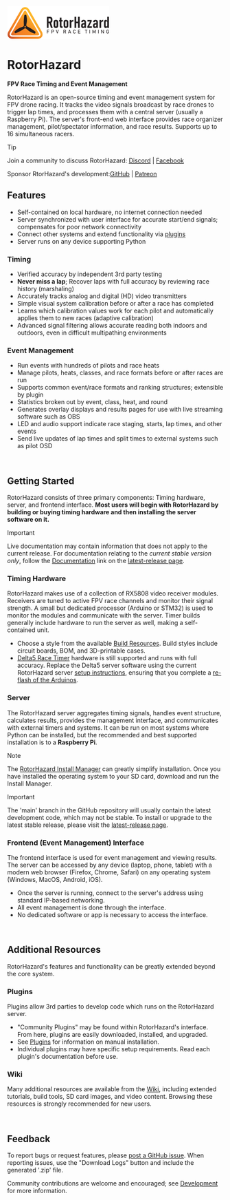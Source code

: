![RotorHazard Logo](/src/server/static/image/RotorHazard%20Logo.svg)

# RotorHazard
**FPV Race Timing and Event Management**

RotorHazard is an open-source timing and event management system for FPV drone racing. It tracks the video signals broadcast by race drones to trigger lap times, and processes them with a central server (usually a Raspberry Pi). The server's front-end web interface provides race organizer management, pilot/spectator information, and race results. Supports up to 16 simultaneous racers.

> [!TIP]
>Join a community to discuss RotorHazard: [Discord](https://discord.gg/ANKd2pzBKH) | [Facebook](https://www.facebook.com/groups/rotorhazard)
>
> Sponsor RtorHazard's development:[GitHub](https://github.com/sponsors/HazardCreative) | [Patreon](https://www.patreon.com/rotorhazard)


## Features
* Self-contained on local hardware, no internet connection needed
* Server synchronized with user interface for accurate start/end signals; compensates for poor network connectivity
* Connect other systems and extend functionality via [plugins](doc/Plugins.md)
* Server runs on any device supporting Python

### Timing
* Verified accuracy by independent 3rd party testing
* **Never miss a lap**; Recover laps with full accuracy by reviewing race history (marshaling)
* Accurately tracks analog and digital (HD) video transmitters
* Simple visual system calibration before or after a race has completed
* Learns which calibration values work for each pilot and automatically applies them to new races (adaptive calibration)
* Advanced signal filtering allows accurate reading both indoors and outdoors, even in difficult multipathing environments

### Event Management
* Run events with hundreds of pilots and race heats
* Manage pilots, heats, classes, and race formats before or after races are run
* Supports common event/race formats and ranking structures; extensible by plugin
* Statistics broken out by event, class, heat, and round
* Generates overlay displays and results pages for use with live streaming software such as OBS
* LED and audio support indicate race staging, starts, lap times, and other events
* Send live updates of lap times and split times to external systems such as pilot OSD

<br />

## Getting Started

RotorHazard consists of three primary components: Timing hardware, server, and frontend interface. **Most users will begin with RotorHazard by building or buying timing hardware and then installing the server software on it.**

> [!IMPORTANT]
> Live documentation may contain information that does not apply to the current release. For documentation relating to the *current stable version only*, follow the [Documentation](https://github.com/RotorHazard/RotorHazard/releases/latest#documentation) link on the [latest-release page](https://github.com/RotorHazard/RotorHazard/releases/latest).

### Timing Hardware

RotorHazard makes use of a collection of RX5808 video receiver modules. Receivers are tuned to active FPV race channels and monitor their signal strength. A small but dedicated processor (Arduino or STM32) is used to monitor the modules and communicate with the server. Timer builds generally include hardware to run the server as well, making a self-contained unit.

- Choose a style from the available [Build Resources](resources/README.md). Build styles include circuit boards, BOM, and 3D-printable cases.
- [Delta5 Race Timer](https://github.com/scottgchin/delta5_race_timer) hardware is still supported and runs with full accuracy. Replace the Delta5 server software using the current RotorHazard server [setup instructions](doc/Software%20Setup.md), ensuring that you complete a [re-flash of the Arduinos](doc/Software%20Setup.md#rotorhazard-node-code).

### Server

The RotorHazard server aggregates timing signals, handles event structure, calculates results, provides the management interface, and communicates with external timers and systems. It can be run on most systems where Python can be installed, but the recommended and best supported installation is to a **Raspberry Pi**.

> [!NOTE]
> The [RotorHazard Install Manager](https://github.com/RotorHazard/RH_Install-Manager) can greatly simplify installation. Once you have installed the operating system to your SD card, download and run the Install Manager.

> [!IMPORTANT]
> The 'main' branch in the GitHub repository will usually contain the latest development code, which may not be stable. To install or upgrade to the latest stable release, please visit the [latest-release page](https://github.com/RotorHazard/RotorHazard/releases/latest).

### Frontend (Event Management) Interface

The frontend interface is used for event management and viewing results. The server can be accessed by any device (laptop, phone, tablet) with a modern web browser (Firefox, Chrome, Safari) on any operating system (Windows, MacOS, Android, iOS).

- Once the server is running, connect to the server's address using standard IP-based networking.
- All event management is done through the interface.
- No dedicated software or app is necessary to access the interface.

<br />

## Additional Resources

RotorHazard's features and functionality can be greatly extended beyond the core system.

### Plugins

Plugins allow 3rd parties to develop code which runs on the RotorHazard server.
- "Community Plugins" may be found within RotorHazard's interface. From here, plugins are easily downloaded, installed, and upgraded.
- See [Plugins](doc/Plugins.md) for information on manual installation.
- Individual plugins may have specific setup requirements. Read each plugin's documentation before use.

### Wiki

Many additional resources are available from the [Wiki](https://github.com/RotorHazard/RotorHazard/wiki), including extended tutorials, build tools, SD card images, and video content. Browsing these resources is strongly recommended for new users.

<br />

## Feedback

To report bugs or request features, please [post a GitHub issue](https://github.com/RotorHazard/RotorHazard/issues). When reporting issues, use the "Download Logs" button and include the generated '.zip' file.

Community contributions are welcome and encouraged; see [Development](doc/Development.md) for more information.
